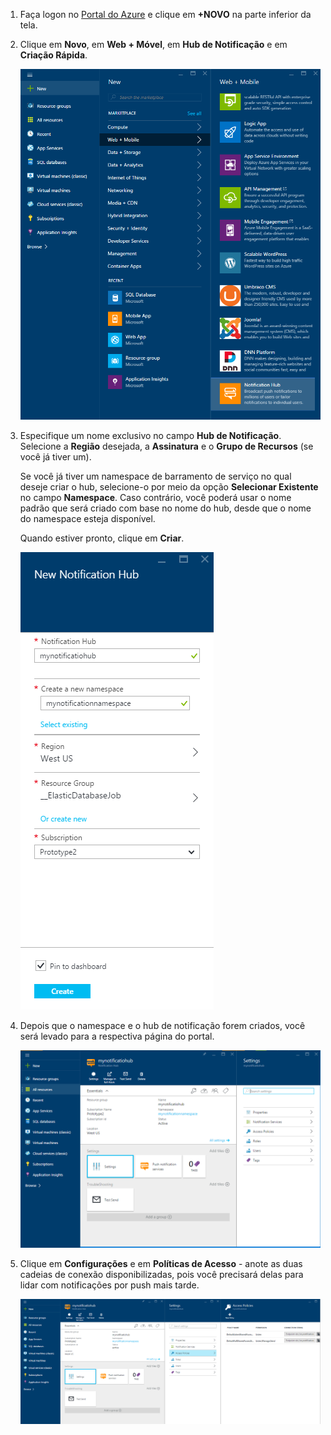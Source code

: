 

1. Faça logon no [Portal do Azure](https://portal.azure.com) e clique em **+NOVO** na parte inferior da tela.

2. Clique em **Novo**, em **Web + Móvel**, em **Hub de Notificação** e em **Criação Rápida**.

   	![Portal do Azure - criar hubs de notificação](./media/notification-hubs-portal-create-new-hub/notification-hubs-azure-portal-create.png)

3. Especifique um nome exclusivo no campo **Hub de Notificação**. Selecione a **Região** desejada, a **Assinatura** e o **Grupo de Recursos** (se você já tiver um).
 
	Se você já tiver um namespace de barramento de serviço no qual deseje criar o hub, selecione-o por meio da opção **Selecionar Existente** no campo **Namespace**. Caso contrário, você poderá usar o nome padrão que será criado com base no nome do hub, desde que o nome do namespace esteja disponível.

	Quando estiver pronto, clique em **Criar**.

   	![Portal do Azure - definir propriedades do hub de notificação](./media/notification-hubs-portal-create-new-hub/notification-hubs-azure-portal-settings.png)

4. Depois que o namespace e o hub de notificação forem criados, você será levado para a respectiva página do portal.

   	![Portal do Azure - página do portal do hub de notificação](./media/notification-hubs-portal-create-new-hub/notification-hubs-azure-portal-page.png)
       
5. Clique em **Configurações** e em **Políticas de Acesso** - anote as duas cadeias de conexão disponibilizadas, pois você precisará delas para lidar com notificações por push mais tarde.

   	![Portal do Azure - cadeias de conexão do hub de notificação](./media/notification-hubs-portal-create-new-hub/notification-hubs-connection-strings-portal.png)

<!---HONumber=AcomDC_0309_2016-->